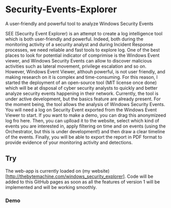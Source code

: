 # Security-Events-Explorer
A user-friendly and powerful tool to analyze Windows Security Events

SEE (Security Event Explorer) is an attempt to create a log intelligence tool which is both user-friendly and powerful.
Indeed, both during the monitoring activity of a security analyst and during Incident Response processes, we need reliable
and fast tools to explore log. One of the best places to look for potential indicator of comprimise is the Windows Event viewer, and Windows Security
Events can allow to discover malicious activities such as lateral movement, privilege escalation and so on. However, Windows Event Viewer, althouh powerful,
is not user friendly, and making research on it is complex and time-consuming. For this reason, I started the deployment of an open-source tool (MIT license once done)
which will be at disposal of cyber security analysts to quickly and better analyze security events happening in their network.
Currently, the tool is under active development, but the basics feature are already present.
For the moment being, the tool allows the analysis of Windows Security Events. You will need a log on Security Event exported from the Windows Event Viewer
to start. If you want to make a demo, you can drag this anonymizeed log fro here. Then, you can uplload it to the website, select which kind of events you are interested in,
apply filtering on time and on events (using the Orchestrator, but this is under development!) and then draw a clear timeline of the events. Finally, you will be able to
export the report in PDF format to provide evidence of your monitoring activity and detections.

## Try

The web-app is currently loaded on (my website)[http://thebytemachine.com/windows_security_explorer].
Code will be added to this GitHub pages as soon as all the features of version 1 will be implemented
and will be working smoothly.

### Demo



